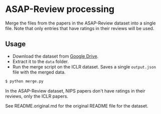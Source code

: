 # ASAP-Review processing

Merge the files from the papers in the ASAP-Review dataset into a single file. Note that
only entries that have ratings in their reviews will be used.

## Usage

- Download the dataset from [Google Drive](https://drive.usercontent.google.com/download?id=1nJdljy468roUcKLbVwWUhMs7teirah75&export=download&authuser=0).
- Extract it to the `data` folder.
- Run the merge script on the ICLR dataset. Saves a single `output.json` file with the
merged data.
```bash
$ python merge.py
```

In the ASAP-Review dataset, NIPS papers don't have ratings in their reviews, only the
ICLR papers.

See README.original.md for the original README file for the dataset.
